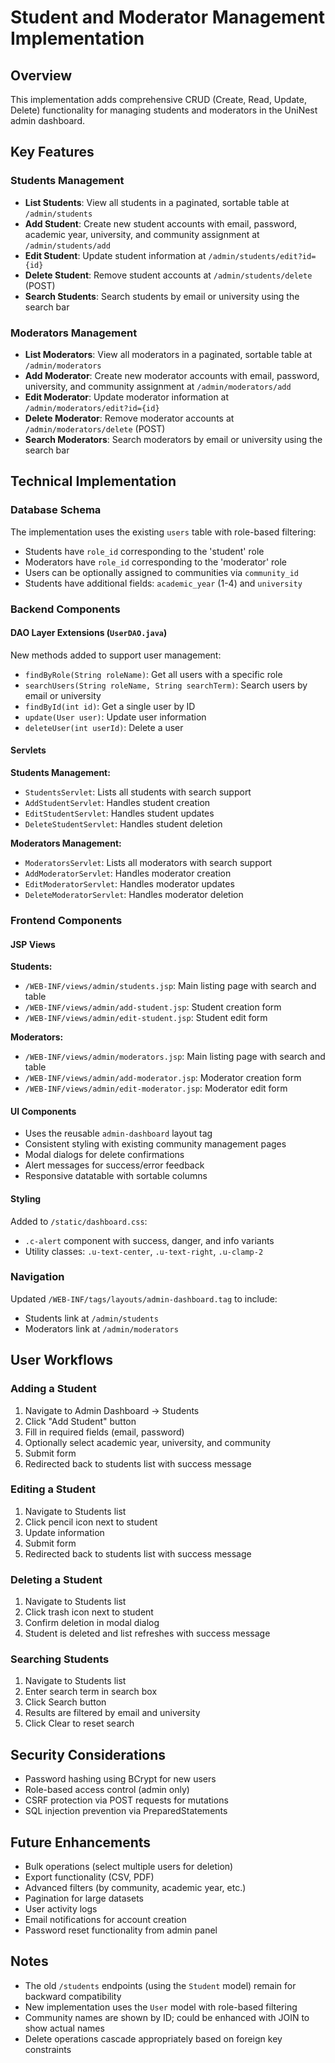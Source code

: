 # Student and Moderator Management Implementation

## Overview
This implementation adds comprehensive CRUD (Create, Read, Update, Delete) functionality for managing students and moderators in the UniNest admin dashboard.

## Key Features

### Students Management
- **List Students**: View all students in a paginated, sortable table at `/admin/students`
- **Add Student**: Create new student accounts with email, password, academic year, university, and community assignment at `/admin/students/add`
- **Edit Student**: Update student information at `/admin/students/edit?id={id}`
- **Delete Student**: Remove student accounts at `/admin/students/delete` (POST)
- **Search Students**: Search students by email or university using the search bar

### Moderators Management
- **List Moderators**: View all moderators in a paginated, sortable table at `/admin/moderators`
- **Add Moderator**: Create new moderator accounts with email, password, university, and community assignment at `/admin/moderators/add`
- **Edit Moderator**: Update moderator information at `/admin/moderators/edit?id={id}`
- **Delete Moderator**: Remove moderator accounts at `/admin/moderators/delete` (POST)
- **Search Moderators**: Search moderators by email or university using the search bar

## Technical Implementation

### Database Schema
The implementation uses the existing `users` table with role-based filtering:
- Students have `role_id` corresponding to the 'student' role
- Moderators have `role_id` corresponding to the 'moderator' role
- Users can be optionally assigned to communities via `community_id`
- Students have additional fields: `academic_year` (1-4) and `university`

### Backend Components

#### DAO Layer Extensions (`UserDAO.java`)
New methods added to support user management:
- `findByRole(String roleName)`: Get all users with a specific role
- `searchUsers(String roleName, String searchTerm)`: Search users by email or university
- `findById(int id)`: Get a single user by ID
- `update(User user)`: Update user information
- `deleteUser(int userId)`: Delete a user

#### Servlets
**Students Management:**
- `StudentsServlet`: Lists all students with search support
- `AddStudentServlet`: Handles student creation
- `EditStudentServlet`: Handles student updates
- `DeleteStudentServlet`: Handles student deletion

**Moderators Management:**
- `ModeratorsServlet`: Lists all moderators with search support
- `AddModeratorServlet`: Handles moderator creation
- `EditModeratorServlet`: Handles moderator updates
- `DeleteModeratorServlet`: Handles moderator deletion

### Frontend Components

#### JSP Views
**Students:**
- `/WEB-INF/views/admin/students.jsp`: Main listing page with search and table
- `/WEB-INF/views/admin/add-student.jsp`: Student creation form
- `/WEB-INF/views/admin/edit-student.jsp`: Student edit form

**Moderators:**
- `/WEB-INF/views/admin/moderators.jsp`: Main listing page with search and table
- `/WEB-INF/views/admin/add-moderator.jsp`: Moderator creation form
- `/WEB-INF/views/admin/edit-moderator.jsp`: Moderator edit form

#### UI Components
- Uses the reusable `admin-dashboard` layout tag
- Consistent styling with existing community management pages
- Modal dialogs for delete confirmations
- Alert messages for success/error feedback
- Responsive datatable with sortable columns

#### Styling
Added to `/static/dashboard.css`:
- `.c-alert` component with success, danger, and info variants
- Utility classes: `.u-text-center`, `.u-text-right`, `.u-clamp-2`

### Navigation
Updated `/WEB-INF/tags/layouts/admin-dashboard.tag` to include:
- Students link at `/admin/students`
- Moderators link at `/admin/moderators`

## User Workflows

### Adding a Student
1. Navigate to Admin Dashboard → Students
2. Click "Add Student" button
3. Fill in required fields (email, password)
4. Optionally select academic year, university, and community
5. Submit form
6. Redirected back to students list with success message

### Editing a Student
1. Navigate to Students list
2. Click pencil icon next to student
3. Update information
4. Submit form
5. Redirected back to students list with success message

### Deleting a Student
1. Navigate to Students list
2. Click trash icon next to student
3. Confirm deletion in modal dialog
4. Student is deleted and list refreshes with success message

### Searching Students
1. Navigate to Students list
2. Enter search term in search box
3. Click Search button
4. Results are filtered by email and university
5. Click Clear to reset search

## Security Considerations
- Password hashing using BCrypt for new users
- Role-based access control (admin only)
- CSRF protection via POST requests for mutations
- SQL injection prevention via PreparedStatements

## Future Enhancements
- Bulk operations (select multiple users for deletion)
- Export functionality (CSV, PDF)
- Advanced filters (by community, academic year, etc.)
- Pagination for large datasets
- User activity logs
- Email notifications for account creation
- Password reset functionality from admin panel

## Notes
- The old `/students` endpoints (using the `Student` model) remain for backward compatibility
- New implementation uses the `User` model with role-based filtering
- Community names are shown by ID; could be enhanced with JOIN to show actual names
- Delete operations cascade appropriately based on foreign key constraints
